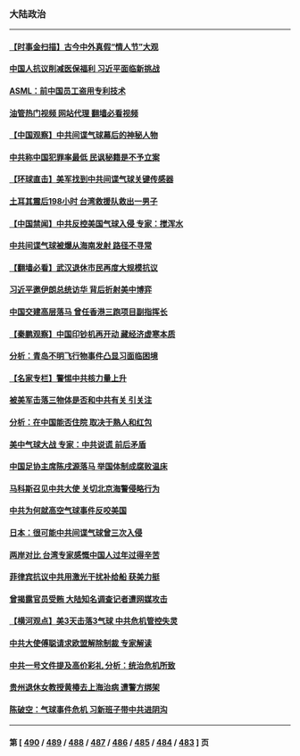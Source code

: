 ### 大陆政治
---
#### [【时事金扫描】古今中外真假“情人节”大观](../../pages/ncid277/n13930492.md?02160045) 
#### [中国人抗议削减医保福利 习近平面临新挑战](../../pages/ncid277/n13930530.md?02160045) 
#### [ASML：前中国员工盗用专利技术](../../pages/ncid277/n13930459.md?02160045) 
#### [油管热门视频 网站代理 翻墙必看视频](http://138.2.39.72:81/youtube.html?epic-marker?02160045)
#### [【中国观察】中共间谍气球幕后的神秘人物](../../pages/ncid277/n13930062.md?02160045) 
#### [中共称中国犯罪率最低 民讽秘籍是不予立案](../../pages/ncid277/n13930367.md?02160045) 
#### [【环球直击】美军找到中共间谍气球关键传感器](../../pages/ncid277/n13929901.md?02160045) 
#### [土耳其震后198小时 台湾救援队救出一男子](../../pages/ncid277/n13930076.md?02160045) 
#### [【中国禁闻】中共反控美国气球入侵 专家：搅浑水](../../pages/ncid277/n13929898.md?02160045) 
#### [中共间谍气球被爆从海南发射 路径不寻常](../../pages/ncid277/n13930120.md?02160045) 
#### [【翻墙必看】武汉退休市民再度大规模抗议](../../pages/ncid277/n13930139.md?02160045) 
#### [习近平邀伊朗总统访华 背后折射美中博弈](../../pages/ncid277/n13929854.md?02160045) 
#### [中国交建高层落马 曾任香港三跑项目副指挥长](../../pages/ncid277/n13930026.md?02160045) 
#### [【秦鹏观察】中国印钞机再开动 藏经济虚寒本质](../../pages/ncid277/n13929951.md?02160045) 
#### [分析：青岛不明飞行物事件凸显习面临困境](../../pages/ncid277/n13929894.md?02160045) 
#### [【名家专栏】警惕中共核力量上升](../../pages/ncid277/n13929656.md?02160045) 
#### [被美军击落三物体是否和中共有关 引关注](../../pages/ncid277/n13929761.md?02160045) 
#### [分析：在中国能否住院 取决于熟人和红包](../../pages/ncid277/n13929811.md?02160045) 
#### [美中气球大战 专家：中共说谎 前后矛盾](../../pages/ncid277/n13929783.md?02160045) 
#### [中国足协主席陈戌源落马 举国体制成腐败温床](../../pages/ncid277/n13929763.md?02160045) 
#### [马科斯召见中共大使 关切北京海警侵略行为](../../pages/ncid277/n13929756.md?02160045) 
#### [中共为何就高空气球事件反咬美国](../../pages/ncid277/n13929775.md?02160045) 
#### [日本：很可能中共间谍气球曾三次入侵](../../pages/ncid277/n13929753.md?02160045) 
#### [两岸对比 台湾专家感慨中国人过年过得辛苦](../../pages/ncid277/n13929455.md?02160045) 
#### [菲律宾抗议中共用激光干扰补给船 获美力挺](../../pages/ncid277/n13929657.md?02160045) 
#### [曾揭露官员受贿 大陆知名调查记者遭网媒攻击](../../pages/ncid277/n13929587.md?02160045) 
#### [【横河观点】美3天击落3气球 中共危机管控失灵](../../pages/ncid277/n13929694.md?02160045) 
#### [中共大使傅聪请求欧盟解除制裁 专家解读](../../pages/ncid277/n13929204.md?02160045) 
#### [中共一号文件提及高价彩礼 分析：统治危机所致](../../pages/ncid277/n13929501.md?02160045) 
#### [贵州退休女教授黄椿去上海治病 遭警方绑架](../../pages/ncid277/n13929546.md?02160045) 
#### [陈破空：气球事件危机 习新班子带中共进阴沟](../../pages/ncid277/n13929396.md?02160045) 

---
#### 第 [ [490](./490.md?02160045) / [489](./489.md?02160045) / [488](./488.md?02160045) / [487](./487.md?02160045) / [486](./486.md?02160045) / [485](./485.md?02160045) / [484](./484.md?02160045) / [483](./483.md?02160045) ] 页
